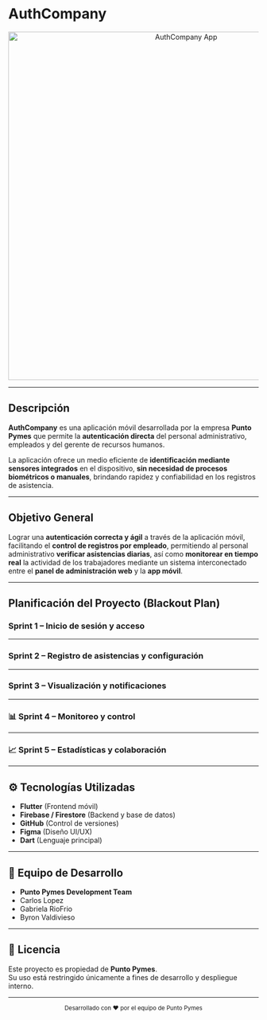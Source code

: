 #  AuthCompany

<p align="center">
  <img src="https://github.com/user-attachments/assets/95480a59-c21d-4c9d-b752-83eedf24785c" alt="AuthCompany App" width="700"/>
</p>

---

##  Descripción

**AuthCompany** es una aplicación móvil desarrollada por la empresa **Punto Pymes** que permite la **autenticación directa** del personal administrativo, empleados y del gerente de recursos humanos.

La aplicación ofrece un medio eficiente de **identificación mediante sensores integrados** en el dispositivo, **sin necesidad de procesos biométricos o manuales**, brindando rapidez y confiabilidad en los registros de asistencia.

---

##  Objetivo General

Lograr una **autenticación correcta y ágil** a través de la aplicación móvil, facilitando el **control de registros por empleado**, permitiendo al personal administrativo **verificar asistencias diarias**, así como **monitorear en tiempo real** la actividad de los trabajadores mediante un sistema interconectado entre el **panel de administración web** y la **app móvil**.

---

## Planificación del Proyecto (Blackout Plan)

###  **Sprint 1 – Inicio de sesión y acceso**


---

###  **Sprint 2 – Registro de asistencias y configuración**


---

###  **Sprint 3 – Visualización y notificaciones**


---

### 📊 **Sprint 4 – Monitoreo y control**


---

### 📈 **Sprint 5 – Estadísticas y colaboración**


---

## ⚙️ Tecnologías Utilizadas

- **Flutter** (Frontend móvil)
- **Firebase / Firestore** (Backend y base de datos)
- **GitHub** (Control de versiones)
- **Figma** (Diseño UI/UX)
- **Dart** (Lenguaje principal)

---

## 👥 Equipo de Desarrollo

-  **Punto Pymes Development Team**  
-  Carlos Lopez
-  Gabriela RioFrio
-  Byron Valdivieso

---

## 📌 Licencia

Este proyecto es propiedad de **Punto Pymes**.  
Su uso está restringido únicamente a fines de desarrollo y despliegue interno.

---

<p align="center">
  <sub>Desarrollado con ❤️ por el equipo de Punto Pymes</sub>
</p>

